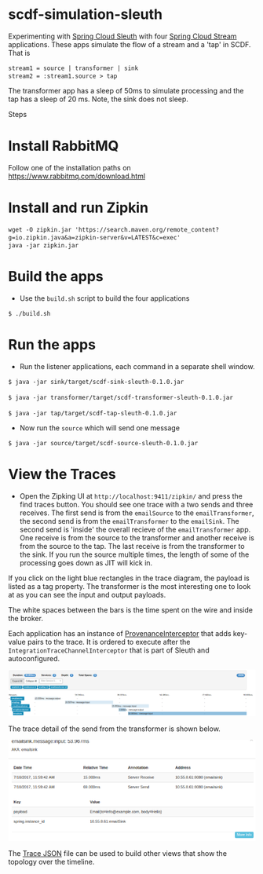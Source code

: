 # scdf-simulation-sleuth

Experimenting with [Spring Cloud Sleuth](https://cloud.spring.io/spring-cloud-sleuth/) with four [Spring Cloud Stream](https://cloud.spring.io/spring-cloud-stream/) applications.  These apps simulate the flow of a stream and a 'tap' in SCDF.  That is

```
stream1 = source | transformer | sink
stream2 = :stream1.source > tap
```

The transformer app has a sleep of 50ms to simulate processing and the tap has a sleep of 20 ms.  Note, the sink does not sleep.

Steps

# Install RabbitMQ

Follow one of the installation paths on https://www.rabbitmq.com/download.html

# Install and run Zipkin
```
wget -O zipkin.jar 'https://search.maven.org/remote_content?g=io.zipkin.java&a=zipkin-server&v=LATEST&c=exec'
java -jar zipkin.jar
```

# Build the apps

* Use the `build.sh` script to build the four applications
```
$ ./build.sh
```

# Run the apps

* Run the listener applications, each command in a separate shell window.

```
$ java -jar sink/target/scdf-sink-sleuth-0.1.0.jar

$ java -jar transformer/target/scdf-transformer-sleuth-0.1.0.jar 

$ java -jar tap/target/scdf-tap-sleuth-0.1.0.jar
```

* Now run the `source` which will send one message

```
$ java -jar source/target/scdf-source-sleuth-0.1.0.jar 
```

# View the Traces

* Open the Zipking UI at `http://localhost:9411/zipkin/` and press the find traces button.
You should see one trace with a two sends and three receives.  The first send is from the `emailSource` to the `emailTransformer`, the second send is from the `emailTransformer` to the `emailSink`.  The second send is 'inside' the overall recieve of the `emailTransformer` app.  One receive is from the source to the transformer and another receive is from the source to the tap.  The last receive is from the transformer to the sink.  If you run the source multiple times, the length of some of the processing goes down as JIT will kick in.

If you click on the light blue rectangles in the trace diagram, the payload is listed as a tag property.  The transformer is the most interesting one to look at as you can see the input and output payloads.

The white spaces between the bars is the time spent on the wire and inside the broker.

Each application has an instance of [ProvenanceInterceptor](https://github.com/markpollack/scdf-simulation-sleuth/blob/master/transformer/src/main/java/hello/ProvenanceInterceptor.java) that adds key-value pairs to the trace.  It is ordered to execute after the `IntegrationTraceChannelInterceptor` that is part of Sleuth and autoconfigured.

![Zipkin Trace view](/zipkin-trace-ui.png)

The trace detail of the send from the transformer is shown below.

![Zipkin Trace detail](/zipkin-trace-detail.png)

The [Trace JSON](trace.json) file can be used to build other views that show the topology over the timeline.
